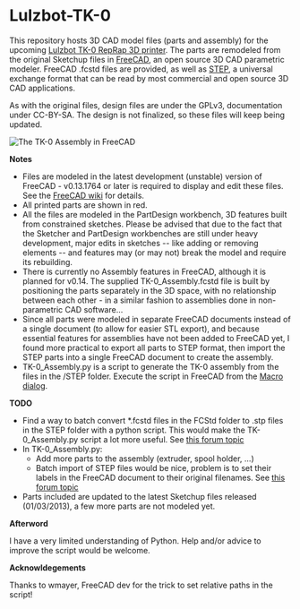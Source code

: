 Lulzbot-TK-0
============
This repository hosts 3D CAD model files (parts and assembly) for the upcoming [Lulzbot TK-0 RepRap 3D printer](http://devel.lulzbot.com/TK-0/). The parts are remodeled from the original Sketchup files in [FreeCAD](http://free-cad.sourceforge.net/), an open source 3D CAD parametric modeler. FreeCAD .fcstd files are provided, as well as [STEP](http://en.wikipedia.org/wiki/ISO_10303), a universal exchange format that can be read by most commercial and open source 3D CAD applications.

As with the original files, design files are under the GPLv3, documentation under CC-BY-SA. The design is not finalized, so these files will keep being updated.

![The TK-0 Assembly in FreeCAD](http://ubuntuone.com/1UOJ9DcWS49wPAYhDXj8Qq)

**Notes**
* Files are modeled in the latest development (unstable) version of FreeCAD - v0.13.1764 or later is required to display and edit these files. See the [FreeCAD wiki](https://sourceforge.net/apps/mediawiki/free-cad/index.php?title=Download#Development_Versions) for details.
* All printed parts are shown in red.
* All the files are modeled in the PartDesign workbench, 3D features built from constrained sketches. Please be advised that due to the fact that the Sketcher and PartDesign workbenches are still under heavy development, major edits in sketches -- like adding or removing elements -- and features may (or may not) break the model and require its rebuilding.
* There is currently no Assembly features in FreeCAD, although it is planned for v0.14. The supplied TK-0_Assembly.fcstd file is built by positioning the parts separately in the 3D space, with no relationship between each other - in a similar fashion to assemblies done in non-parametric CAD software...
* Since all parts were modeled in separate FreeCAD documents instead of a single document (to allow for easier STL export), and because essential features for assemblies have not been added to FreeCAD yet, I found more practical to export all parts to STEP format, then import the STEP parts into a single FreeCAD document to create the assembly.
* TK-0_Assembly.py is a script to generate the TK-0 assembly from the files in the /STEP folder. Execute the script in FreeCAD from the [Macro dialog](https://sourceforge.net/apps/mediawiki/free-cad/index.php?title=Macros).

**TODO**
* Find a way to batch convert *.fcstd files in the FCStd folder to .stp files in the STEP folder with a python script. This would make the TK-0_Assembly.py script a lot more useful. See [this forum topic](https://sourceforge.net/apps/phpbb/free-cad/viewtopic.php?f=3&t=3332)
* In TK-0_Assembly.py:
  * Add more parts to the assembly (extruder, spool holder, ...)
  * Batch import of STEP files would be nice, problem is to set their labels in the FreeCAD document to their original filenames. See [this forum topic](https://sourceforge.net/apps/phpbb/free-cad/viewtopic.php?f=3&t=3332)
* Parts included are updated to the latest Sketchup files released (01/03/2013), a few more parts are not modeled yet.

**Afterword**

I have a very limited understanding of Python. Help and/or advice to improve the script would be welcome.

**Acknowldegements**

Thanks to wmayer, FreeCAD dev for the trick to set relative paths in the script!
